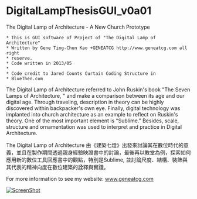 # DigitalLampThesisGUI_v0a01
The Digital Lamp of Architecture - A New Church Prototype

    * This is GUI software of Project of "The Digital Lamp of Architecture"
    * Written by Gene Ting-Chun Kao +GENEATCG http://www.geneatcg.com all right
    * reserve.
    * Code written in 2013/05
    *
    * Code credit to Jared Counts Curtain Coding Structure in
    * BlueThen.com

The Digital Lamp of Architecture referred to John Ruskin's book "The Seven Lamps of Architecture, " and make a comparison between its age and our digital age. Through traveling, description in theory can be highly discovered within backpacker's own eye. Finally, digital technology was implanted into church architecture as an example to reflect on Ruskin's theory. One of the most important element is "Sublime." Besides, scale, structure and ornamentation was used to interpret and practice in Digital Architecture.

The Digital Lamp of Architecture
由《建築七燈》出發來討論其在數位時代的意義，並且在製作期間透過親身經驗映證書中的討論，最後再以教堂為例，探索如何應用新的數位工具回應書中的觀點，特別是Sublime, 並討論尺度、結構、裝飾與其代表的精神向度在數位建築的詮釋與實踐。


For more information to see my website:
www.geneatcg.com

[![ScreenShot](http://www.geneatcg.com/wp-content/uploads/2015/07/DigitalLampThesisGUI_v0a01-1024x618.png)](https://www.youtube.com/watch?v=bwhxG6XmvGQ)
